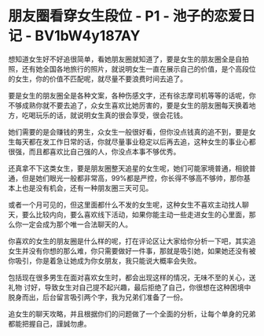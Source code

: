 # 朋友圈看穿女生段位 - P1 - 池子的恋爱日记 - BV1bW4y187AY

想知道女生好不好追很简单，看她朋友圈就知道了，要是女生的朋友圈全是自拍照，还有她全国各地旅行的照片，就说明女生一直在展示自己的价值，是个高段位的女生，你的价值不匹配呢，就尽量不要浪费时间去追了。

要是女生的朋友圈全是各种文案，各种伤感文字，还有徐志摩司机等等的话呢，你不够成熟你就不要去追了，众女生喜欢比她厉害的，要是女生的朋友圈每天换着地方，吃喝玩乐的话，就说明女生真的很会享受，很会花钱。

她们需要的是会赚钱的男生，众女生一般很好看，但你没点钱真的追不到，要是女生每天都在发工作日常的话，你就尽量事业稳定以后再去追，这种女生的事业心都很强，而且都喜欢比自己强的人，你没点本事不够优秀。

还真拿不下这类女生，要是朋友圈整天追星的女生呢，她们可能家境普通，相貌普通，但是她们眼光一般都非常高，99%都是严控，你长得不够高不够帅，那你基本上也是没有机会，还有一种朋友圈三天可见。

或者一个月可见的，但这里面都什么不发的女生呢，这种女生不喜欢主动找人聊天，要么比较内向，要么喜欢线下活动，如果你能主动一些走进女生的心里面，那么你一定会成为那个唯一合法聊天的人。

你喜欢的女生的朋友圈是什么样的呢，打在评论区让大家给你分析一下吧，其实追女生并没有你想的那么难，你只需要做好一件事，那就是吸引她，如果她还没有被你吸引，你是着急让她成为你女朋友，我只能说大概率会失败。

包括现在很多男生在面对喜欢女生时，都会出现这样的情况，无味不至的关心，送礼物 讨好，导致女生对自己提不起兴趣，最后拒绝了自己，你很想在这种困境中脱身而出，后台留言吸引两个字，我为兄弟们准备了一份。

追女生的聊天攻略，并且根据你们的问题做了一个全面的分析，让每个单身的兄弟都能把握自己，謹誠勿慮。